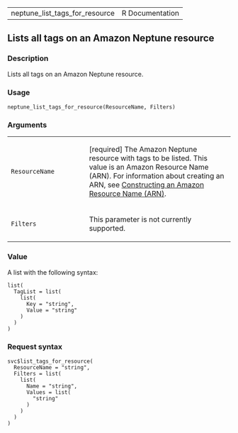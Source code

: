 <table style="width: 100%;">
<tbody>
<tr class="odd">
<td>neptune_list_tags_for_resource</td>
<td style="text-align: right;">R Documentation</td>
</tr>
</tbody>
</table>

## Lists all tags on an Amazon Neptune resource

### Description

Lists all tags on an Amazon Neptune resource.

### Usage

    neptune_list_tags_for_resource(ResourceName, Filters)

### Arguments

<table>
<colgroup>
<col style="width: 35%" />
<col style="width: 65%" />
</colgroup>
<tbody>
<tr class="odd">
<td><code
id="neptune_list_tags_for_resource_:_ResourceName">ResourceName</code></td>
<td><p>[required] The Amazon Neptune resource with tags to be listed.
This value is an Amazon Resource Name (ARN). For information about
creating an ARN, see <a
href="https://docs.aws.amazon.com/neptune/latest/userguide/#tagging.ARN.Constructing">Constructing
an Amazon Resource Name (ARN)</a>.</p></td>
</tr>
<tr class="even">
<td><code
id="neptune_list_tags_for_resource_:_Filters">Filters</code></td>
<td><p>This parameter is not currently supported.</p></td>
</tr>
</tbody>
</table>

### Value

A list with the following syntax:

    list(
      TagList = list(
        list(
          Key = "string",
          Value = "string"
        )
      )
    )

### Request syntax

    svc$list_tags_for_resource(
      ResourceName = "string",
      Filters = list(
        list(
          Name = "string",
          Values = list(
            "string"
          )
        )
      )
    )
